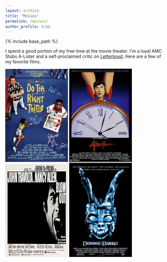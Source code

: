```yaml
---
layout: archive
title: "Movies"
permalink: /movies/
author_profile: true
---
```


{% include base_path %}

I spend a good portion of my free time at the movie theater. I'm a loyal AMC Stubs A-Lister and a self-proclaimed critic on [Letterboxd](https://letterboxd.com/ajcutuli/). Here are a few of my favorite films.

<img src="/images/dotherightthing.jpg" alt="drawing" width="200"/>
<img src="/images/afterhours.jpg" alt="drawing" width="200"/>
<img src="/images/blowout.jpg" alt="drawing" width="200"/>
<img src="/images/donniedarko.jpg" alt="drawing" width="200"/>
